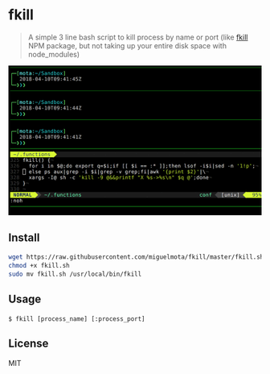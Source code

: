 # fkill

> A simple 3 line bash script to kill process by name or port (like [fkill](https://www.npmjs.com/package/fkill-cli) NPM package, but not taking up your entire disk space with node_modules)

<img src="./assets/screenshot.gif" width="580" />

## Install

```bash
wget https://raw.githubusercontent.com/miguelmota/fkill/master/fkill.sh?token=AAKRMDILnWgF-tBQypmRylm9p6iJwMj2ks5a5kS3wA%3D%3D -O fkill.sh
chmod +x fkill.sh
sudo mv fkill.sh /usr/local/bin/fkill
```

## Usage

```
$ fkill [process_name] [:process_port]
```

## License

MIT

